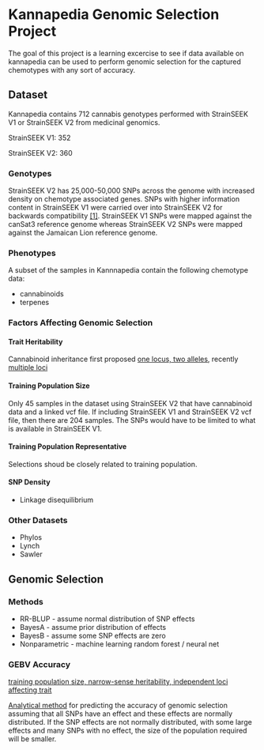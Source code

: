 # Kannapedia Genomic Selection Project

The goal of this project is a learning excercise to see if data available on kannapedia can be used to perform genomic selection for the captured chemotypes with any sort of accuracy.

## Dataset

Kannapedia contains 712 cannabis genotypes performed with StrainSEEK V1 or StrainSEEK V2 from medicinal genomics. 

StrainSEEK V1: 352

StrainSEEK V2: 360

### Genotypes

StrainSEEK V2 has 25,000-50,000 SNPs across the genome with increased density on chemotype associated genes. SNPs with higher information content in StrainSEEK V1 were carried over into StrainSEEK V2 for backwards compatibility [[1]](https://www.medicinalgenomics.com/new-data-visualizations-kannapedia/). StrainSEEK V1 SNPs were mapped against the canSat3 reference genome whereas StrainSEEK V2 SNPs were mapped against the Jamaican Lion reference genome. 

### Phenotypes

A subset of the samples in Kannnapedia contain the following chemotype data:
* cannabinoids
* terpenes

### Factors Affecting Genomic Selection

#### Trait Heritability

Cannabinoid inheritance first proposed [one locus, two alleles](https://www.genetics.org/content/163/1/335), recently [multiple loci](https://nph.onlinelibrary.wiley.com/doi/full/10.1111/nph.13562#nph13562-fig-0001)

#### Training Population Size

Only 45 samples in the dataset using StrainSEEK V2 that have cannabinoid data and a linked vcf file. If including StrainSEEK V1 and StrainSEEK V2 vcf file, then there are 204 samples. The SNPs would have to be limited to what is available in StrainSEEK V1.

#### Training Population Representative
Selections shoud be closely related to training population.

#### SNP Density
* Linkage disequilibrium

### Other Datasets

* Phylos
* Lynch
* Sawler

## Genomic Selection

### Methods

* RR-BLUP - assume normal distribution of SNP effects
* BayesA - assume prior distribution of effects 
* BayesB - assume some SNP effects are zero
* Nonparametric - machine learning random forest / neural net

### GEBV Accuracy 

[training population size, narrow-sense heritability, independent loci affecting trait](https://link.springer.com/article/10.1007/s00122-018-3270-8)

[Analytical method](https://sci-hub.tw/https://www.nature.com/articles/nrg2575) for predicting the accuracy of genomic selection assuming that all SNPs have an effect and these effects are normally distributed. If the SNP effects are not normally distributed, with some large effects and many SNPs with no effect, the size of the population required will be smaller.

